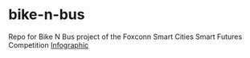 # bike-n-bus
Repo for Bike N Bus project of the Foxconn Smart Cities Smart Futures Competition
[Infographic](infographic.png)

